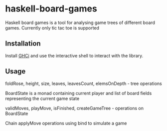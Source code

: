 # haskell-board-games

Haskell board games is a tool for analysing game trees of different board games. Currently only tic tac toe is supported

## Installation

Install [GHCi](https://downloads.haskell.org/ghc/latest/docs/users_guide/ghci.html) and use the interactive shell to interact with the library.

## Usage

foldRose, height, size, leaves, leavesCount, elemsOnDepth - tree operations

BoardState is a monad containing current player and list of board fields representing the current game state

validMoves, playMove, isFinished, createGameTree - operations on BoardState

Chain applyMove operations using bind to simulate a game
